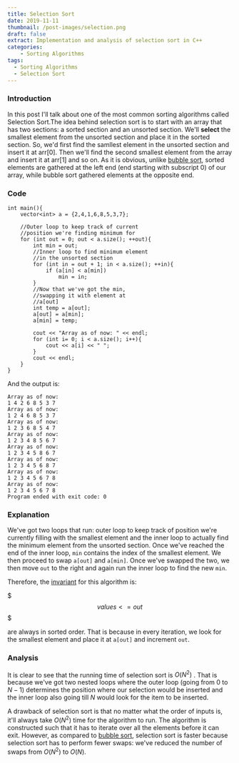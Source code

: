 ```yaml
---
title: Selection Sort
date: 2019-11-11
thumbnail: /post-images/selection.png
draft: false
extract: Implementation and analysis of selection sort in C++
categories: 
    - Sorting Algorithms
tags:
  - Sorting Algorithms
  - Selection Sort
---
```


### Introduction

In this post I'll talk about one of the most common sorting algorithms called Selection Sort.The idea behind selection sort is to start with an array that has two sections: a sorted section and an unsorted section. We'll **select** the smallest element from the unsorted section and place it in the sorted section. So, we'd first find the samllest element in the unsorted section and insert it at arr[0]. Then we'll find the second smallest element from the array and insert it at arr[1] and so on. As it is obvious, unlike [bubble sort](/bubble-sort), sorted elements are gathered at the left end (end starting with subscript 0) of our array, while bubble sort gathered elements at the opposite end.

### Code

```cpp{numberLines}
int main(){
    vector<int> a = {2,4,1,6,8,5,3,7};

    //Outer loop to keep track of current
    //position we're finding minimum for
    for (int out = 0; out < a.size(); ++out){
        int min = out;
        //Inner loop to find minimum element
        //in the unsorted section
        for (int in = out + 1; in < a.size(); ++in){
            if (a[in] < a[min])
                min = in;
        }
        //Now that we've got the min,
        //swapping it with element at
        //a[out]
        int temp = a[out];
        a[out] = a[min];
        a[min] = temp;
        
        cout << "Array as of now: " << endl;
        for (int i= 0; i < a.size(); i++){
            cout << a[i] << " ";
        }
        cout << endl;   
    }
}
```

And the output is:

```{numberLines}
Array as of now: 
1 4 2 6 8 5 3 7 
Array as of now: 
1 2 4 6 8 5 3 7 
Array as of now: 
1 2 3 6 8 5 4 7 
Array as of now: 
1 2 3 4 8 5 6 7 
Array as of now: 
1 2 3 4 5 8 6 7 
Array as of now: 
1 2 3 4 5 6 8 7 
Array as of now: 
1 2 3 4 5 6 7 8 
Array as of now: 
1 2 3 4 5 6 7 8 
Program ended with exit code: 0
```

### Explanation

We've got two loops that run: outer loop to keep track of position we're currently filling with the smallest element and the inner loop to actually find the minimum element from the unsorted section. Once we've reached the end of the inner loop, `min` contains the index of the smallest element. We then proceed to swap `a[out]` and `a[min]`. Once we've swapped the two, we then move `out` to the right and again run the inner loop to find the new `min`. 

Therefore, the [invariant](/bubble-sort#invariant) for this algorithm is:

$$$
values <= out
$$$

are always in sorted order. That is because in every iteration, we look for the smallest element and place it at `a[out]` and increment `out`. 


### Analysis

It is clear to see that the running time of selection sort is $O(N^2)$ . That is because we've got two nested loops where the outer loop (going from $0$ to $N - 1$) determines the position where our selection would be inserted and the inner loop also going till $N$ would look for the item to be inserted. 

A drawback of selection sort is that no matter what the order of inputs is, it'll always take $O(N^2)$ time for the algorithm to run. The algorithm is constructed such that it has to iterate over all the elements before it can exit. However, as compared to [bubble sort](/bubble-sort), selection sort is faster because selection sort has to perform fewer swaps: we've reduced the number of swaps from $O(N^2)$ to $O(N)$.